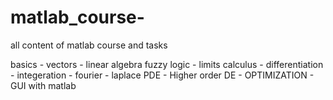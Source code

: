 # matlab_course-
all content of matlab course and tasks 

basics - vectors - linear algebra  fuzzy logic - limits
calculus - differentiation - integeration - fourier - laplace
PDE -  Higher order DE - OPTIMIZATION - GUI with matlab
